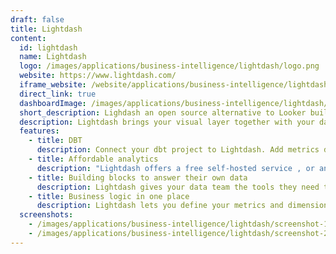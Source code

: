 ```yaml
---
draft: false
title: Lightdash
content:
  id: lightdash
  name: Lightdash
  logo: /images/applications/business-intelligence/lightdash/logo.png
  website: https://www.lightdash.com/
  iframe_website: /website/applications/business-intelligence/lightdash
  direct_link: true
  dashboardImage: /images/applications/business-intelligence/lightdash/screenshot-1.jpg
  short_description: Lighdash an open source alternative to Looker built using dbt.
  description: Lightdash brings your visual layer together with your data modelling and transformation layer, creating a single source of truth for data metrics for teams.
  features:
    - title: DBT
      description: Connect your dbt project to Lightdash. Add metrics directly in your transformation layer.
    - title: Affordable analytics
      description: "Lightdash offers a free self-hosted service , or an affordable cloud-service option if you're looking for an easy analytics set up."
    - title: Building blocks to answer their own data
      description: Lightdash gives your data team the tools they need to build metrics and dimensions that everyone else can use.
    - title: Business logic in one place
      description: Lightdash lets you define your metrics and dimensions directly in your dbt project, keeping all of your business logic in one place and increasing the context around your analytics.
  screenshots:
    - /images/applications/business-intelligence/lightdash/screenshot-1.jpg
    - /images/applications/business-intelligence/lightdash/screenshot-2.jpg
---
```


